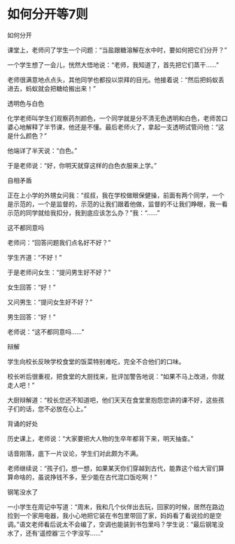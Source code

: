 # 如何分开等7则

如何分开

课堂上，老师问了学生一个问题：“当盐跟糖溶解在水中时，要如何把它们分开？”

一个学生想了一会儿，恍然大悟地说：“老师，我知道了，首先把它们蒸干……”

老师很满意地点点头，其他同学也都投以崇拜的目光。他接着说：“然后把蚂蚁丢进去，蚂蚁就会把糖给搬出来！”

透明色与白色

化学老师叫学生们观察药剂颜色，一个同学就是分不清无色透明和白色，老师苦口婆心地解释了半节课，他还是不懂。最后老师火了，拿起一支透明试管问他：“这是什么颜色？”

他端详了半天说：“白色。”

于是老师说：“好，你明天就穿这样的白色衣服来上学。”

自相矛盾

正在上小学的外甥女问我：“叔叔，我在学校做眼保健操，前面有两个同学，一个是示范的，一个是监督的，示范的让我们跟着他做，监督的不让我们睁眼，我一看示范的同学就给我扣分，我到底应该怎么办？”我：“……”

这不都同意吗

老师问：“回答问题我们点名好不好？”

学生齐道：“不好！”

于是老师问女生：“提问男生好不好？”

女生回答：“好！”

又问男生：“提问女生好不好？”

男生回答：“好！”

老师说：“这不都同意吗……”

辩解

学生向校长反映学校食堂的饭菜特别难吃，完全不合他们的口味。

校长听后很重视，把食堂的大厨找来，批评加警告地说：“如果不马上改进，你就走人吧！”

大厨辩解道：“校长您还不知道吧，他们天天在食堂里抱怨您讲的课不好，这些孩子们的话，您不必放在心上。”

背诵的好处

历史课上，老师说：“大家要把大人物的生卒年都背下来，明天抽查。”

话音刚落，底下一片议论，学生们对此颇为不满。

老师继续说：“孩子们，想一想，如果某天你们穿越到古代，能靠这个给大官们算算命啥的，虽说挣钱不多，至少能在古代混口饭吃啊！”

钢笔没水了

一小学生在周记中写道：“周末，我和几个伙伴出去玩，回家的时候，居然在路边捡到一个家用电器，我小心地把它装在书包里带回了家，妈妈看了看说捡的是空调。”语文老师看后说太不会编了，空调也能装到书包里吗？学生说：“最后钢笔没水了，还有‘遥控器’三个字没写……”